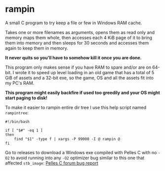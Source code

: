 # rampin

A small C program to try keep a file or few in Windows RAM cache.

Takes one or more filenames as arguments, opens them as read only and memory
maps them whole, then accesses each 4 KiB page of it to bring them into memory
and then sleeps for 30 seconds and accesses them again to keep them in memory.

**It never quits so you'll have to somehow kill it once you are done.**

This program only makes sense if you have RAM to spare and/or are on 64-bit. I
wrote it to speed up level loading in an old game that has a total of 5 GiB of
assets and a 32-bit exe, so the game, OS and all the assets fit into my PC's RAM.

**This program might easily backfire if used too greedily and your OS might start paging to disk!**

To make it easier to rampin entire dir tree I use this help script named `rampintree`:
```
#!/bin/bash

if [ "$#" -eq 1 ]
then
    find "$1" -type f | xargs -P 99000 -I @ rampin @
fi
```

Go to releases to download a Windows exe compiled with Pelles C with no `-O2`
to avoid running into any `-O2` optimizer bug similar to this one that affected
`stb_image`: [Pelles C forum bug report](https://forum.pellesc.de/index.php?topic=7837.0)
